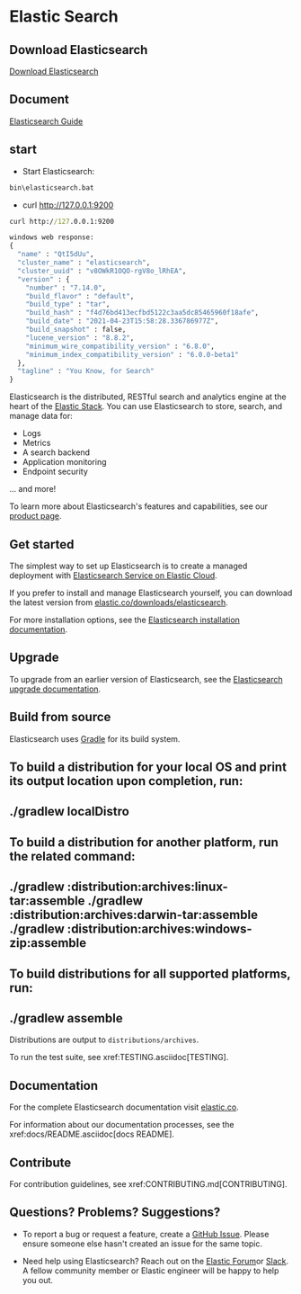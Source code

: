 # Elastic Search
## Download Elasticsearch
[Download Elasticsearch](https://www.elastic.co/cn/downloads/elasticsearch)

## Document
[Elasticsearch Guide](https://www.elastic.co/guide/en/elasticsearch/reference/current/index.html)

## start
* Start Elasticsearch:
```cmd
bin\elasticsearch.bat
```
* curl http://127.0.0.1:9200
```cmd
curl http://127.0.0.1:9200

windows web response:
{
  "name" : "QtI5dUu",
  "cluster_name" : "elasticsearch",
  "cluster_uuid" : "v8OWkR1OQO-rgV8o_lRhEA",
  "version" : {
    "number" : "7.14.0",
    "build_flavor" : "default",
    "build_type" : "tar",
    "build_hash" : "f4d76bd413ecfbd5122c3aa5dc85465960f18afe",
    "build_date" : "2021-04-23T15:58:28.336786977Z",
    "build_snapshot" : false,
    "lucene_version" : "8.8.2",
    "minimum_wire_compatibility_version" : "6.8.0",
    "minimum_index_compatibility_version" : "6.0.0-beta1"
  },
  "tagline" : "You Know, for Search"
}
```



Elasticsearch is the distributed, RESTful search and analytics engine at the
heart of the 
[Elastic Stack](https://www.elastic.co/products). You can use
Elasticsearch to store, search, and manage data for:

* Logs
* Metrics
* A search backend
* Application monitoring
* Endpoint security

\... and more!

To learn more about Elasticsearch's features and capabilities, see our
[product page](https://www.elastic.co/products/elasticsearch).

## Get started

The simplest way to set up Elasticsearch is to create a managed deployment with
[Elasticsearch Service on Elastic Cloud](https://www.elastic.co/cloud/as-a-service).

If you prefer to install and manage Elasticsearch yourself, you can download
the latest version from 
[elastic.co/downloads/elasticsearch](https://www.elastic.co/downloads/elasticsearch).

For more installation options, see the
[Elasticsearch installation documentation](https://www.elastic.co/guide/en/elasticsearch/reference/current/install-elasticsearch.html).

## Upgrade

To upgrade from an earlier version of Elasticsearch, see the
[Elasticsearch upgrade documentation](https://www.elastic.co/guide/en/elasticsearch/reference/current/setup-upgrade.html).

## Build from source

Elasticsearch uses [Gradle](https://gradle.org) for its build system.

To build a distribution for your local OS and print its output location upon
completion, run:
----
./gradlew localDistro
----

To build a distribution for another platform, run the related command:
----
./gradlew :distribution:archives:linux-tar:assemble
./gradlew :distribution:archives:darwin-tar:assemble
./gradlew :distribution:archives:windows-zip:assemble
----

To build distributions for all supported platforms, run:
----
./gradlew assemble
----

Distributions are output to `distributions/archives`.

To run the test suite, see xref:TESTING.asciidoc[TESTING].

## Documentation

For the complete Elasticsearch documentation visit
[elastic.co](https://www.elastic.co/guide/en/elasticsearch/reference/current/index.html).

For information about our documentation processes, see the
xref:docs/README.asciidoc[docs README].

## Contribute

For contribution guidelines, see xref:CONTRIBUTING.md[CONTRIBUTING]. 

## Questions? Problems? Suggestions?

* To report a bug or request a feature, create a
[GitHub Issue](https://github.com/elastic/elasticsearch/issues/new/choose). Please
ensure someone else hasn't created an issue for the same topic.

* Need help using Elasticsearch? Reach out on the
[Elastic Forum](https://discuss.elastic.co)or 
[Slack](https://ela.st/slack). A
fellow community member or Elastic engineer will be happy to help you out.

